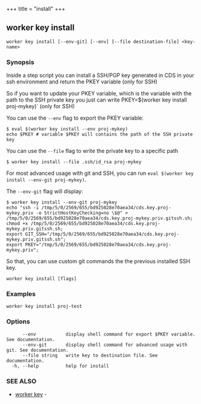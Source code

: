 +++
title = "install"
+++
## worker key install

`worker key install [--env-git] [--env] [--file destination-file] <key-name>`

### Synopsis


Inside a step script you can install a SSH/PGP key generated in CDS in your ssh environment and return the PKEY variable (only for SSH)

So if you want to update your PKEY variable, which is the variable with the path to the SSH private key you just can write PKEY=$(worker key install proj-mykey)` (only for SSH)

You can use the `--env` flag to export the PKEY variable:

```
$ eval $(worker key install --env proj-mykey)
echo $PKEY # variable $PKEY will contains the path of the SSH private key
```

You can use the `--file`  flag to write the private key to a specific path
```
$ worker key install --file .ssh/id_rsa proj-mykey
```

For most advanced usage with git and SSH, you can run `eval $(worker key install --env-git proj-mykey)`.

The `--env-git` flag will display:

```
$ worker key install --env-git proj-mykey
echo "ssh -i /tmp/5/0/2569/655/bd925028e70aea34/cds.key.proj-mykey.priv -o StrictHostKeyChecking=no \$@" > /tmp/5/0/2569/655/bd925028e70aea34/cds.key.proj-mykey.priv.gitssh.sh;
chmod +x /tmp/5/0/2569/655/bd925028e70aea34/cds.key.proj-mykey.priv.gitssh.sh;
export GIT_SSH="/tmp/5/0/2569/655/bd925028e70aea34/cds.key.proj-mykey.priv.gitssh.sh";
export PKEY="/tmp/5/0/2569/655/bd925028e70aea34/cds.key.proj-mykey.priv";
```

So that, you can use custom git commands the the previous installed SSH key.



```
worker key install [flags]
```

### Examples

```
worker key install proj-test
```

### Options

```
      --env           display shell command for export $PKEY variable. See documentation.
      --env-git       display shell command for advanced usage with git. See documentation.
      --file string   write key to destination file. See documentation.
  -h, --help          help for install
```

### SEE ALSO

* [worker key](/manual/components/worker/key/)	 - 

